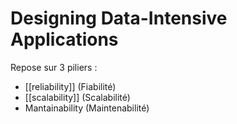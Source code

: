 # Designing Data-Intensive Applications

Repose sur 3 piliers :
- [[reliability]] (Fiabilité)
- [[scalability]] (Scalabilité)
- Mantainability (Maintenabilité)